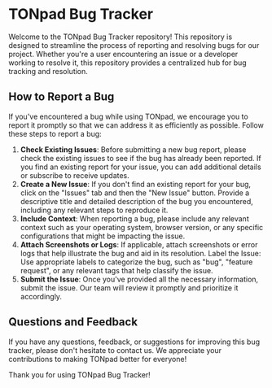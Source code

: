 # TONpad Bug Tracker
Welcome to the TONpad Bug Tracker repository! This repository is designed to streamline the process of reporting and resolving bugs for our project. Whether you're a user encountering an issue or a developer working to resolve it, this repository provides a centralized hub for bug tracking and resolution.

## How to Report a Bug
If you've encountered a bug while using TONpad, we encourage you to report it promptly so that we can address it as efficiently as possible. Follow these steps to report a bug:

1. **Check Existing Issues**: Before submitting a new bug report, please check the existing issues to see if the bug has already been reported. If you find an existing report for your issue, you can add additional details or subscribe to receive updates.
2. **Create a New Issue**: If you don't find an existing report for your bug, click on the "Issues" tab and then the "New Issue" button. Provide a descriptive title and detailed description of the bug you encountered, including any relevant steps to reproduce it.
3. **Include Context**: When reporting a bug, please include any relevant context such as your operating system, browser version, or any specific configurations that might be impacting the issue.
4. **Attach Screenshots or Logs**: If applicable, attach screenshots or error logs that help illustrate the bug and aid in its resolution.
Label the Issue: Use appropriate labels to categorize the bug, such as "bug", "feature request", or any relevant tags that help classify the issue.
5. **Submit the Issue**: Once you've provided all the necessary information, submit the issue. Our team will review it promptly and prioritize it accordingly.

## Questions and Feedback
If you have any questions, feedback, or suggestions for improving this bug tracker, please don't hesitate to contact us. We appreciate your contributions to making TONpad better for everyone!

Thank you for using TONpad Bug Tracker!